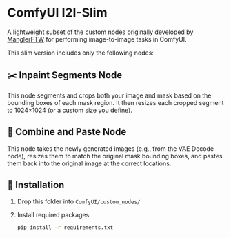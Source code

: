 # ComfyUI I2I-Slim

A lightweight subset of the custom nodes originally developed by [ManglerFTW](https://github.com/ManglerFTW/ComfyI2I) for performing image-to-image tasks in ComfyUI.

This slim version includes only the following nodes:

## ✂️ Inpaint Segments Node

This node segments and crops both your image and mask based on the bounding boxes of each mask region. It then resizes each cropped segment to 1024×1024 (or a custom size you define).

## 📌 Combine and Paste Node

This node takes the newly generated images (e.g., from the VAE Decode node), resizes them to match the original mask bounding boxes, and pastes them back into the original image at the correct locations.

## 🚀 Installation

1. Drop this folder into `ComfyUI/custom_nodes/`
2. Install required packages:

   ```bash
   pip install -r requirements.txt
